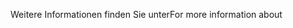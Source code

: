 <span data-ttu-id="a02c8-101">Weitere Informationen finden Sie unter</span><span class="sxs-lookup"><span data-stu-id="a02c8-101">For more information about</span></span>